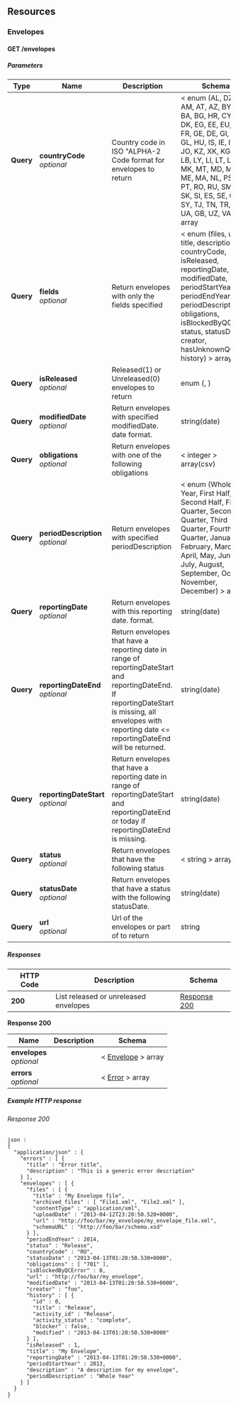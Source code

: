 
<a name="paths"></a>
## Resources

<a name="envelopes_resource"></a>
### Envelopes

<a name="envelopes-get"></a>
#### GET /envelopes

##### Parameters

|Type|Name|Description|Schema|Default|
|---|---|---|---|---|
|**Query**|**countryCode**  <br>*optional*|Country code in ISO "ALPHA-2 Code format for envelopes to return|< enum (AL, DZ, AD, AM, AT, AZ, BY, BE, BA, BG, HR, CY, CZ, DK, EG, EE, EU, FI, FR, GE, DE, GI, GR, GL, HU, IS, IE, IL, IT, JO, KZ, XK, KG, LV, LB, LY, LI, LT, LU, MK, MT, MD, MC, ME, MA, NL, PS, PL, PT, RO, RU, SM, RS, SK, SI, ES, SE, CH, SY, TJ, TN, TR, TM, UA, GB, UZ, VA) > array||
|**Query**|**fields**  <br>*optional*|Return envelopes with only the fields specified|< enum (files, url, title, description, countryCode, isReleased, reportingDate, modifiedDate, periodStartYear, periodEndYear, periodDescription, obligations, isBlockedByQCError, status, statusDate, creator, hasUnknownQC, history) > array(csv)||
|**Query**|**isReleased**  <br>*optional*|Released(1) or Unreleased(0) envelopes to return|enum (, )||
|**Query**|**modifiedDate**  <br>*optional*|Return envelopes with specified modifiedDate. date format.|string(date)||
|**Query**|**obligations**  <br>*optional*|Return envelopes with one of the following obligations|< integer > array(csv)||
|**Query**|**periodDescription**  <br>*optional*|Return envelopes with specified periodDescription|< enum (Whole Year, First Half, Second Half, First Quarter, Second Quarter, Third Quarter, Fourth Quarter, January, February, March, April, May, June, July, August, September, October, November, December) > array||
|**Query**|**reportingDate**  <br>*optional*|Return envelopes with this reporting date. format.|string(date)||
|**Query**|**reportingDateEnd**  <br>*optional*|Return envelopes that have a reporting date in range of reportingDateStart and reportingDateEnd. If reportingDateStart is missing, all envelopes with reporting date <= reportingDateEnd will be returned.|string(date)||
|**Query**|**reportingDateStart**  <br>*optional*|Return envelopes that have a reporting date in range of reportingDateStart and reportingDateEnd or today if reportingDateEnd is missing.|string(date)||
|**Query**|**status**  <br>*optional*|Return envelopes that have the following status|< string > array||
|**Query**|**statusDate**  <br>*optional*|Return envelopes that have a status with the following statusDate.|string(date)||
|**Query**|**url**  <br>*optional*|Url of the envelopes or part of to return|string||


##### Responses

|HTTP Code|Description|Schema|
|---|---|---|
|**200**|List released or unreleased envelopes|[Response 200](#envelopes-get-response-200)|

<a name="envelopes-get-response-200"></a>
**Response 200**

|Name|Description|Schema|
|---|---|---|
|**envelopes**  <br>*optional*||< [Envelope](#envelope) > array|
|**errors**  <br>*optional*||< [Error](#error) > array|


##### Example HTTP response

###### Response 200
```
json :
{
  "application/json" : {
    "errors" : [ {
      "title" : "Error title",
      "description" : "This is a generic error description"
    } ],
    "envelopes" : [ {
      "files" : [ {
        "title" : "My Envelope file",
        "archived_files" : [ "File1.xml", "File2.xml" ],
        "contentType" : "application/xml",
        "uploadDate" : "2013-04-12T23:20:50.520+0000",
        "url" : "http://foo/bar/my_envelope/my_envelope_file.xml",
        "schemaURL" : "http://foo/bar/schema.xsd"
      } ],
      "periodEndYear" : 2014,
      "status" : "Release",
      "countryCode" : "RO",
      "statusDate" : "2013-04-13T01:20:50.530+0000",
      "obligations" : [ "701" ],
      "isBlockedByQCError" : 0,
      "url" : "http://foo/bar/my_envelope",
      "modifiedDate" : "2013-04-13T01:20:50.530+0000",
      "creator" : "foo",
      "history" : [ {
        "id" : 0,
        "title" : "Release",
        "activity_id" : "Release",
        "activity_status" : "complete",
        "blocker" : false,
        "modified" : "2013-04-13T01:20:50.530+0000"
      } ],
      "isReleased" : 1,
      "title" : "My Envelope",
      "reportingDate" : "2013-04-13T01:20:50.530+0000",
      "periodStartYear" : 2013,
      "description" : "A description for my envelope",
      "periodDescription" : "Whole Year"
    } ]
  }
}
```



